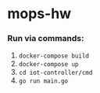 # mops-hw

### Run via commands:
1. `docker-compose build`
2. `docker-compose up`
3. `cd iot-controller/cmd`
4. `go run main.go`